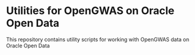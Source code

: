 # Utilities for OpenGWAS on Oracle Open Data

This repository contains utility scripts for working with OpenGWAS data on Oracle Open Data

